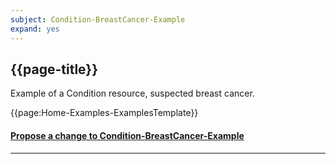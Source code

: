 ```yaml
---
subject: Condition-BreastCancer-Example
expand: yes
---
```



## {{page-title}}

Example of a Condition resource, suspected breast cancer.

{{page:Home-Examples-ExamplesTemplate}}



<div id="Feedback" class="tabcontent">
<h4><a href='https://simplifier.net/NHS-Digital-FHIR-Genomics-Implementation-Guide/Condition-BreastCancer-Example/~issues?level=File' target="_blank">Propose a change to Condition-BreastCancer-Example</a></h4>
</div>

---